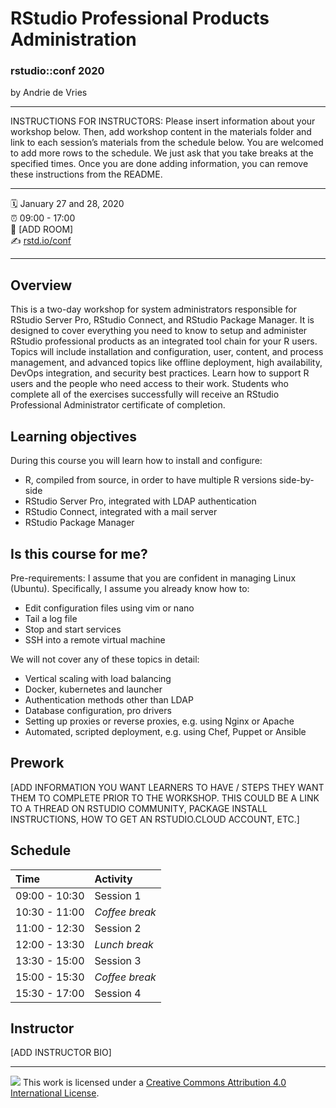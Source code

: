 RStudio Professional Products Administration
================

### rstudio::conf 2020

by Andrie de Vries

-----

INSTRUCTIONS FOR INSTRUCTORS: Please insert information about your
workshop below. Then, add workshop content in the materials folder and
link to each session’s materials from the schedule below. You are
welcomed to add more rows to the schedule. We just ask that you take
breaks at the specified times. Once you are done adding information, you
can remove these instructions from the README.

-----

:spiral_calendar: January 27 and 28, 2020  
:alarm_clock:     09:00 - 17:00  
:hotel:           \[ADD ROOM\]  
:writing_hand:    [rstd.io/conf](http://rstd.io/conf)

-----

## Overview

This is a two-day workshop for system administrators responsible for RStudio Server Pro, RStudio Connect, and RStudio Package Manager. It is designed to cover everything you need to know to setup and administer RStudio professional products as an integrated tool chain for your R users. Topics will include installation and configuration, user, content, and process management, and advanced topics like offline deployment, high availability, DevOps integration, and security best practices. Learn how to support R users and the people who need access to their work. Students who complete all of the exercises successfully will receive an RStudio Professional Administrator certificate of completion.

## Learning objectives

During this course you will learn how to install and configure:

* R, compiled from source, in order to have multiple R versions side-by-side
* RStudio Server Pro, integrated with LDAP authentication
* RStudio Connect, integrated with a mail server
* RStudio Package Manager

## Is this course for me?

Pre-requirements: I assume that you are confident in managing Linux (Ubuntu). Specifically, I assume you already know how to: 

* Edit configuration files using vim or nano 
* Tail a log file
* Stop and start services 
* SSH into a remote virtual machine

We will not cover any of these topics in detail: 

* Vertical scaling with load balancing 
* Docker, kubernetes and launcher 
* Authentication methods other than LDAP 
* Database configuration, pro drivers 
* Setting up proxies or reverse proxies, e.g. using Nginx or Apache
* Automated, scripted deployment, e.g. using Chef, Puppet or Ansible

## Prework

\[ADD INFORMATION YOU WANT LEARNERS TO HAVE / STEPS THEY WANT THEM TO
COMPLETE PRIOR TO THE WORKSHOP. THIS COULD BE A LINK TO A THREAD ON
RSTUDIO COMMUNITY, PACKAGE INSTALL INSTRUCTIONS, HOW TO GET AN
RSTUDIO.CLOUD ACCOUNT, ETC.\]

## Schedule

| Time          | Activity         |
| :------------ | :--------------- |
| 09:00 - 10:30 | Session 1        |
| 10:30 - 11:00 | *Coffee break*   |
| 11:00 - 12:30 | Session 2        |
| 12:00 - 13:30 | *Lunch break*    |
| 13:30 - 15:00 | Session 3        |
| 15:00 - 15:30 | *Coffee break*   |
| 15:30 - 17:00 | Session 4        |

## Instructor

\[ADD INSTRUCTOR BIO\]

-----

![](https://i.creativecommons.org/l/by/4.0/88x31.png) This work is
licensed under a [Creative Commons Attribution 4.0 International
License](https://creativecommons.org/licenses/by/4.0/).
